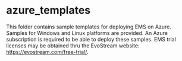 # azure_templates

This folder contains sample templates for deploying EMS on Azure. Samples for Windows and Linux platforms are provided. An Azure subscription is required to be able to deploy these samples. EMS trial licenses may be obtained thru the EvoStream website:
https://evostream.com/free-trial/.

